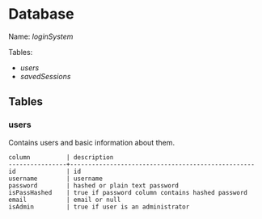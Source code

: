 # Database
Name: _loginSystem_

Tables:
- _users_
- _savedSessions_

## Tables
### users
Contains users and basic information about them.
```
column          | description
----------------+---------------------------------------------------
id              | id
username        | username
password        | hashed or plain text password
isPassHashed    | true if password column contains hashed password
email           | email or null
isAdmin         | true if user is an administrator
```
